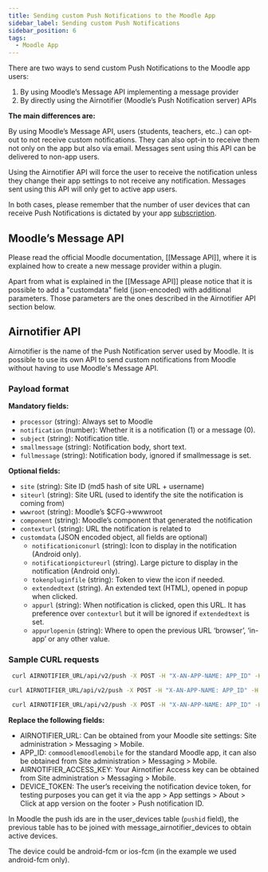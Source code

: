 ```yaml
---
title: Sending custom Push Notifications to the Moodle App
sidebar_label: Sending custom Push Notifications
sidebar_position: 6
tags:
  - Moodle App
---
```


There are two ways to send custom Push Notifications to the Moodle app users:

1. By using Moodle’s Message API implementing a message provider
2. By directly using the Airnotifier (Moodle’s Push Notification server) APIs

**The main differences are:**

By using Moodle’s Message API, users (students, teachers, etc..) can opt-out to not receive custom notifications. They can also opt-in to receive them not only on the app but also via email. Messages sent using this API can be delivered to non-app users.

Using the Airnotifier API will force the user to receive the notification unless they change their app settings to not receive any notification.
Messages sent using this API will only get to active app users.

In both cases, please remember that the number of user devices that can receive Push Notifications is dictated by your app [subscription](https://moodle.com/app/).

## Moodle’s Message API

Please read the official Moodle documentation, [[Message API]], where it is explained how to create a new message provider within a plugin.

Apart from what is explained in the [[Message API]] please notice that it is possible to add a "customdata" field (json-encoded) with additional parameters. Those parameters are the ones described in the Airnotifier API section below.

## Airnotifier API

Airnotifier is the name of the Push Notification server used by Moodle. It is possible to use its own API to send custom notifications from Moodle without having to use Moodle's Message API.

### Payload format

**Mandatory fields:**

- `processor` (string): Always set to Moodle
- `notification` (number): Whether it is a notification (1) or a message (0).
- `subject` (string): Notification title.
- `smallmessage` (string): Notification body, short text.
- `fullmessage` (string): Notification body, ignored if smallmessage is set.

**Optional fields:**

- `site` (string): Site ID (md5 hash of site URL + username)
- `siteurl` (string): Site URL (used to identify the site the notification is coming from)
- `wwwroot` (string): Moodle’s $CFG->wwwroot
- `component` (string): Moodle’s component that generated the notification
- `contexturl` (string): URL the notification is related to
- `customdata` (JSON encoded object, all fields are optional)
  - `notificationiconurl` (string): Icon to display in the notification (Android only).
  - `notificationpictureurl` (string). Large picture to display in the notification (Android only).
  - `tokenpluginfile` (string): Token to view the icon if needed.
  - `extendedtext` (string). An extended text (HTML), opened in popup when clicked.
  - `appurl` (string): When notification is clicked, open this URL. It has preference over `contexturl` but it will be ignored if `extendedtext` is set.
  - `appurlopenin` (string): Where to open the previous URL ‘browser’, ‘in-app’ or any other value.

### Sample CURL requests

```bash title="Simple notification, only subject and body:"
 curl AIRNOTIFIER_URL/api/v2/push -X POST -H "X-AN-APP-NAME: APP_ID" -H "X-AN-APP-KEY: AIRNOTIFIER_ACCESS_KEY" --data '{"device": "android-fcm", "token": "DEVICE_TOKEN",  "extra": {"processor" : "moodle", "notification": 1, "subject": "Title test", "fullmessage": "Message test"}}'
```

```bash title="Notification including an icon and picture (only displayed on Android devices) opening a popup with custom content on the app:"
curl AIRNOTIFIER_URL/api/v2/push -X POST -H "X-AN-APP-NAME: APP_ID" -H "X-AN-APP-KEY: AIRNOTIFIER_ACCESS_KEY" --data '{"device": "android-fcm", "token": "DEVICE_TOKEN", "extra": {"processor" : "moodle", "notification": 1, "subject": "Title test", "fullmessage": "Message test", "customdata": "{\\"extendedtext\\" : \\"Extended tex that will open in a popupt\\", \\"notificationiconurl\\" : \\"<https://picsum.photos/50\\">, \\"notificationpictureurl\\" : \\"<https://picsum.photos/200\\"}"}}'>
```

```bash title="Notification opening URL that can be handled by the app (a course within the app):"
 curl AIRNOTIFIER_URL/api/v2/push -X POST -H "X-AN-APP-NAME: APP_ID" -H "X-AN-APP-KEY: AIRNOTIFIER_ACCESS_KEY" --data '{"device": "android-fcm", "token": "DEVICE_TOKEN", "extra": {"processor" : "moodle", "notification": 1, "subject": "Title test", "fullmessage": "Message test", "customdata": "{ \\"appurl\\" : \\"<https://mymoodlesite.net/course/view.php?id=18\\">, \\"notificationiconurl\\" : \\"<https://picsum.photos/50\\">, \\"notificationpictureurl\\" : \\"<https://picsum.photos/200\\"}"}}'>
```

**Replace the following fields:**

- AIRNOTIFIER_URL: Can be obtained from your Moodle site settings: Site administration > Messaging > Mobile.
- APP_ID: `commoodlemoodlemobile` for the standard Moodle app, it can also be obtained from Site administration > Messaging > Mobile.
- AIRNOTIFIER_ACCESS_KEY: Your Airnotifier Access key can be obtained from Site administration > Messaging > Mobile.
- DEVICE_TOKEN: The user’s receiving the notification device token, for testing purposes you can get it via the app > App settings > About > Click at app version on the footer > Push notification ID.

In Moodle the push ids are in the user_devices table (`pushid` field), the previous table has to be joined with message_airnotifier_devices to obtain active devices.

The device could be android-fcm or ios-fcm (in the example we used android-fcm only).
